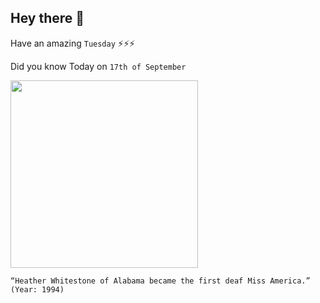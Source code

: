 ## Hey there 👋
Have an amazing `Tuesday` ⚡⚡⚡

Did you know Today on `17th of September`
 
 [<img src="https://slideplayer.com/slide/12172335/71/images/24/Heather+Whitestone.jpg" width="300" />](https://en.wikipedia.org/wiki/Heather_Whitestone) 
 ```
“Heather Whitestone of Alabama became the first deaf Miss America.” (Year: 1994)
```
